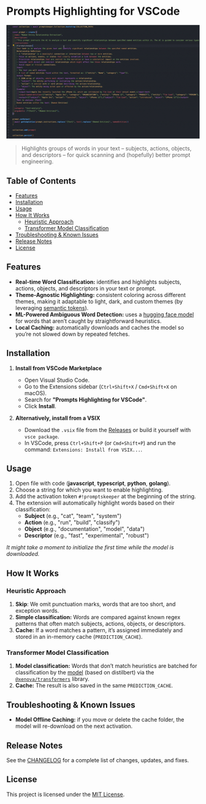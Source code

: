 # Prompts Highlighting for VSCode

![Prompts Highlighting for VSCode in Action](assets/demo.gif)

> Highlights groups of words in your text – subjects, actions, objects, and descriptors – for quick scanning and (hopefully) better prompt engineering.

## Table of Contents
- [Features](#features)
- [Installation](#installation)
- [Usage](#usage)
- [How It Works](#how-it-works)
  - [Heuristic Approach](#heuristic-approach)
  - [Transformer Model Classification](#transformer-model-classification)
- [Troubleshooting & Known Issues](#troubleshooting--known-issues)
- [Release Notes](#release-notes)
- [License](#license)

## Features

- **Real-time Word Classification:** identifies and highlights subjects, actions, objects, and descriptors in your text or prompt.
- **Theme-Agnostic Highlighting:** consistent coloring across different themes, making it adaptable to light, dark, and custom themes (by leveraging [semantic tokens](https://code.visualstudio.com/api/language-extensions/semantic-highlight-guide)).
- **ML-Powered Ambiguous Word Detection:** uses a [hugging face model](https://huggingface.co/mbalabash/distilbert_subjects_actions_objects_descriptors) for words that aren’t caught by straightforward heuristics.
- **Local Caching:** automatically downloads and caches the model so you’re not slowed down by repeated fetches.

## Installation

1. **Install from VSCode Marketplace**
   - Open Visual Studio Code.
   - Go to the Extensions sidebar (`Ctrl+Shift+X` / `Cmd+Shift+X` on macOS).
   - Search for **"Prompts Highlighting for VSCode"**.
   - Click **Install**.

2. **Alternatively, install from a VSIX**
   - Download the `.vsix` file from the [Releases](https://github.com/mbalabash/promptskeeper-vscode-highlighting/releases) or build it yourself with `vsce package`.
   - In VSCode, press `Ctrl+Shift+P` (or `Cmd+Shift+P`) and run the command: `Extensions: Install from VSIX...`.

## Usage

1. Open file with code (**javascript**, **typescript**, **python**, **golang**).
2. Choose a string for which you want to enable highlighting.
3. Add the activation token `#!promptskeeper` at the beginning of the string.
4. The extension will automatically highlight words based on their classification:
   - **Subject** (e.g., "cat", "team", "system")
   - **Action** (e.g., "run", "build", "classify")
   - **Object** (e.g., "documentation", "model", "data")
   - **Descriptor** (e.g., "fast", "experimental", "robust")

_It might take a moment to initialize the first time while the model is downloaded._

## How It Works

### Heuristic Approach
1. **Skip**: We omit punctuation marks, words that are too short, and exception words.
2. **Simple classification:** Words are compared against known regex patterns that often match subjects, actions, objects, or descriptors.
3. **Cache:** If a word matches a pattern, it’s assigned immediately and stored in an in-memory cache (`PREDICTION_CACHE`).

### Transformer Model Classification
1. **Model classification:** Words that don’t match heuristics are batched for classification by the [model](https://huggingface.co/mbalabash/distilbert_subjects_actions_objects_descriptors) (based on distilbert) via the [`@xenova/transformers`](https://github.com/xenova/transformers) library.
2. **Cache:** The result is also saved in the same `PREDICTION_CACHE`.

## Troubleshooting & Known Issues

- **Model Offline Caching:** if you move or delete the cache folder, the model will re-download on the next activation.

## Release Notes

See the [CHANGELOG](./CHANGELOG.md) for a complete list of changes, updates, and fixes.

## License

This project is licensed under the [MIT License](./LICENSE).
